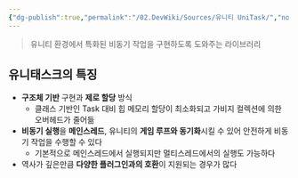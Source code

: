 ```yaml
---
{"dg-publish":true,"permalink":"/02.DevWiki/Sources/유니티 UniTask/","noteIcon":"","updated":"2025-08-16T23:26:09.000+09:00"}
---
```


> 유니티 환경에서 특화된 비동기 작업을 구현하도록 도와주는 라이브러리
## 유니태스크의 특징
- **구조체 기반** 구현과 **제로 할당** 방식
	- 클래스 기반인 Task 대비 힙 메모리 할당이 최소화되고 가비지 컬렉션에 의한 오버헤드가 줄어듦
- **비동기 실행**을 **메인스레드**, 유니티의 **게임 루프와 동기화**시킬 수 있어 안전하게 비동기 작업을 수행할 수 있다
	- 기본적으로 메인스레드에서 실행되지만 멀티스레드에서의 실행도 가능하다
- 역사가 깊은만큼 **다양한 플러그인과의 호환**이 지원되는 경우가 많다